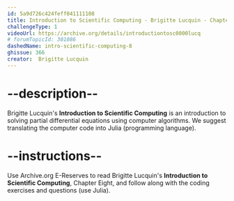 ```yaml
---
id: 5a9d726c424feff041111108
title: Introduction to Scientific Computing - Brigitte Lucquin - Chapter 8
challengeType: 1
videoUrl: https://archive.org/details/introductiontosc0000lucq
# forumTopicId: 301086
dashedName: intro-scientific-computing-8
ghissue: 366
creator:  Brigitte Lucquin
---
```


# --description--

Brigitte Lucquin's __Introduction to Scientific Computing__ is an introduction to solving partial differential equations using computer algorithms. We suggest translating the computer code into Julia (programming language).

# --instructions--

Use Archive.org E-Reserves to read Brigitte Lucquin's __Introduction to Scientific Computing__, Chapter Eight, and follow along with the coding exercises and questions (use Julia). 